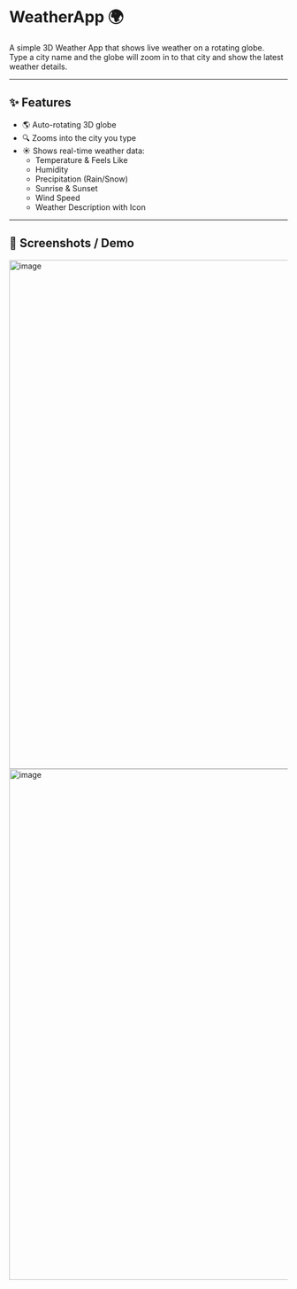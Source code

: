 # WeatherApp 🌍

A simple 3D Weather App that shows live weather on a rotating globe.  
Type a city name and the globe will zoom in to that city and show the latest weather details.

---

## ✨ Features
- 🌎 Auto-rotating 3D globe
- 🔍 Zooms into the city you type
- ☀️ Shows real-time weather data:
  - Temperature & Feels Like
  - Humidity
  - Precipitation (Rain/Snow)
  - Sunrise & Sunset
  - Wind Speed
  - Weather Description with Icon

---

## 📸 Screenshots / Demo
<img width="1919" height="919" alt="image" src="https://github.com/user-attachments/assets/e096bf73-e2c8-443d-bfe5-9f90be9cfb09" />
<img width="1919" height="923" alt="image" src="https://github.com/user-attachments/assets/1ad787dd-512a-4fa6-92e1-72145d3b8770" />

